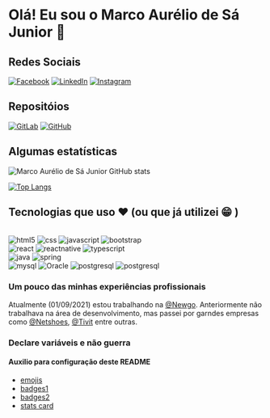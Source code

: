 # Olá! Eu sou o Marco Aurélio de Sá Junior 🙋

## Redes Sociais
[![Facebook](https://img.shields.io/badge/Facebook-1877F2?style=for-the-badge&logo=facebook&logoColor=white)](https://www.facebook.com/MarcoAureliodeSaJunior/)
[![LinkedIn](https://img.shields.io/badge/LinkedIn-0077B5?style=for-the-badge&logo=linkedin&logoColor=white)](https://www.linkedin.com/in/marco-aur%C3%A9lio-de-s%C3%A1-junior-0b1b5b4a/)
[![Instagram](https://img.shields.io/badge/Instagram-E4405F?style=for-the-badge&logo=instagram&logoColor=white)](https://www.instagram.com/marco_asj/)


## Repositóios

[![GitLab](https://img.shields.io/badge/GitLab-330F63?style=for-the-badge&logo=gitlab&logoColor=white)](https://gitlab.com/masjunior)
[![GitHub](https://img.shields.io/badge/GitHub-100000?style=for-the-badge&logo=github&logoColor=white)](https://github.com/masjunior)

## Algumas estatísticas
![Marco Aurélio de Sá Junior GitHub stats](https://github-readme-stats.vercel.app/api?username=masjunior&show_icons=true&include_all_commits=true&show_owner=false&theme=dracula)

[![Top Langs](https://github-readme-stats.vercel.app/api/top-langs/?username=masjunior&layout=compact)](https://github.com/masjunior/github-readme-stats)

## Tecnologias que uso ❤️ (ou que já utilizei 😁 )
<div style="display: inline-block"> <br/>
<img style="align: center" alt="html5" src="https://img.shields.io/badge/HTML5-E34F26?style=for-the-badge&logo=html5&logoColor=white" />
<img style="align: center" alt="css" src="https://img.shields.io/badge/CSS3-1572B6?style=for-the-badge&logo=css3&logoColor=white" />
<img style="align: center" alt="javascript" src="https://img.shields.io/badge/JavaScript-F7DF1E?style=for-the-badge&logo=javascript&logoColor=black" />
<img style="align: center" alt="bootstrap" src="https://img.shields.io/badge/Bootstrap-563D7C?style=for-the-badge&logo=bootstrap&logoColor=white" />
<br/>
<img style="align: center" alt="react" src="https://img.shields.io/badge/React-20232A?style=for-the-badge&logo=react&logoColor=61DAFB" />
<img style="align: center" alt="reactnative" src="https://img.shields.io/badge/React_Native-20232A?style=for-the-badge&logo=react&logoColor=61DAFB" />
<img style="align: center" alt="typescript" src="https://img.shields.io/badge/TypeScript-007ACC?style=for-the-badge&logo=typescript&logoColor=white" />
<br/>
<img style="align: center" alt="java" src="https://img.shields.io/badge/Java-ED8B00?style=for-the-badge&logo=java&logoColor=white" />
<img style="align: center" alt="spring" src="https://img.shields.io/badge/Spring-6DB33F?style=for-the-badge&logo=spring&logoColor=white" />
<br/>
<img style="align: center" alt="mysql" src="https://img.shields.io/badge/MySQL-00000F?style=for-the-badge&logo=mysql&logoColor=white" />
<img style="align: center" alt="Oracle" src="https://img.shields.io/badge/Oracle-F80000?style=for-the-badge&logo=oracle&logoColor=white" />
<img style="align: center" alt="postgresql" src="https://img.shields.io/badge/postgres-%23316192.svg?style=for-the-badge&logo=postgresql&logoColor=white" />
<img style="align: center" alt="postgresql" src="https://img.shields.io/badge/Microsoft%20SQL%20Sever-CC2927?style=for-the-badge&logo=microsoft%20sql%20server&logoColor=white" />
</div>
<br/>

### Um pouco das minhas experiências profissionais
Atualmente (01/09/2021) estou trabalhando na [@Newgo](https://newgo.com.br/).
Anteriormente não trabalhava na área de desenvolvimento, mas passei por garndes empresas como [@Netshoes](https://www.netshoes.com.br/), [@Tivit](https://www.tivit.com/) entre outras. 

### Declare variáveis e não guerra 



#### Auxilio para configuração deste README
- [emojis](https://emojipedia.org/)
- [badges1](https://dev.to/envoy_/150-badges-for-github-pnk)
- [badges2](https://ileriayo.github.io/markdown-badges/)
- [stats card](https://github.com/anuraghazra/github-readme-stats)

